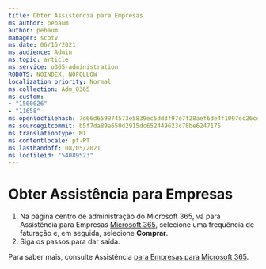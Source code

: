 ```yaml
---
title: Obter Assistência para Empresas
ms.author: pebaum
author: pebaum
manager: scotv
ms.date: 06/15/2021
ms.audience: Admin
ms.topic: article
ms.service: o365-administration
ROBOTS: NOINDEX, NOFOLLOW
localization_priority: Normal
ms.collection: Adm_O365
ms.custom:
- "1500026"
- "11658"
ms.openlocfilehash: 7d66d659974573e5839ec5dd3f97e7f28aef6de4f1097ec26cd3df9b00495de5
ms.sourcegitcommit: b5f7da89a650d2915dc652449623c78be6247175
ms.translationtype: MT
ms.contentlocale: pt-PT
ms.lasthandoff: 08/05/2021
ms.locfileid: "54089523"
---
```

# <a name="get-business-assist"></a>Obter Assistência para Empresas

1. Na página centro de administração do Microsoft 365, vá para Assistência para Empresas [Microsoft 365](https://go.microsoft.com/fwlink/p/?linkid=2158423), selecione uma frequência de faturação e, em seguida, selecione **Comprar**.
2. Siga os passos para dar saída.

Para saber mais, consulte Assistência [para Empresas para Microsoft 365](/microsoft-365/admin/misc/business-assist).
